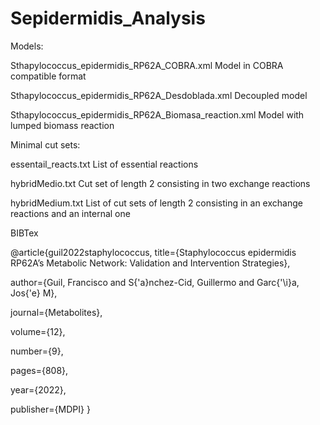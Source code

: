 # Sepidermidis_Analysis

Models:

Sthapylococcus_epidermidis_RP62A_COBRA.xml                  Model in COBRA compatible format

Sthapylococcus_epidermidis_RP62A_Desdoblada.xml             Decoupled model

Sthapylococcus_epidermidis_RP62A_Biomasa_reaction.xml       Model with lumped biomass reaction

Minimal cut sets:


essentail_reacts.txt                                        List of essential reactions

hybridMedio.txt                                             Cut set of length 2 consisting in two exchange reactions

hybridMedium.txt                                            List of cut sets of length 2 consisting in an exchange reactions and an internal one

BIBTex

@article{guil2022staphylococcus,
  title={Staphylococcus epidermidis RP62A’s Metabolic Network: Validation and Intervention Strategies},
  
  author={Guil, Francisco and S{\'a}nchez-Cid, Guillermo and Garc{\'\i}a, Jos{\'e} M},
  
  journal={Metabolites},
  
  volume={12},
  
  number={9},
  
  pages={808},
  
  year={2022},
  
  publisher={MDPI}
}

